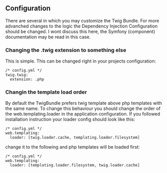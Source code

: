 ## Configuration

There are several in which you may customize the Twig Bundle. 
For more advanched changes to the logic the Dependency Injection Configuration
should be changed. I wont discuss this here, the Symfony (component) documentation
may be read in this case.

### Changing the .twig extension to something else

This is simple. This can be changed right in your projects configuration:
    
    /* config.yml */
    twig.twig: 
      extension: .php
      
### Changin the template load order

By default the TwigBundle prefers twig template above php templates with the same name.
To change this behaviour you should change the order of the web.templating.loader in
the application configuration. If you followed installation instruction your loader
config should look like this:

    /* config.yml */
    web.templating:
      loader: [twig.loader.cache, templating.loader.filesystem]
  
change it to the following and php templates will be loaded first:

    /* config.yml */
    web.templating:
      loader: [templating.loader.filesystem, twig.loader.cache]